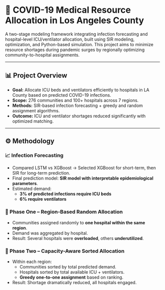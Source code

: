 # 🏥 COVID-19 Medical Resource Allocation in Los Angeles County

A two-stage modeling framework integrating infection forecasting and hospital-level ICU/ventilator allocation, built using SIR modeling, optimization, and Python-based simulation. This project aims to minimize resource shortages during pandemic surges by regionally optimizing community-to-hospital assignments.

---

## 📊 Project Overview

- **Goal:** Allocate ICU beds and ventilators efficiently to hospitals in LA County based on predicted COVID-19 infections.
- **Scope:** 276 communities and 100+ hospitals across 7 regions.
- **Methods:** SIR-based infection forecasting + greedy and random assignment algorithms.
- **Outcome:** ICU and ventilator shortages reduced significantly with optimized matching.

---

## ⚙️ Methodology

### 📈 Infection Forecasting
- Compared LSTM vs XGBoost → Selected XGBoost for short-term, then SIR for long-term prediction.
- Final prediction model: **SIR model with interpretable epidemiological parameters**.
- Estimated demand:
  - **3% of predicted infections require ICU beds**
  - **6% require ventilators**

### 🔁 Phase One – Region-Based Random Allocation
- Communities assigned randomly to **one hospital within the same region**.
- Demand was aggregated by hospital.
- Result: Several hospitals were **overloaded**, others **underutilized**.

### 🧠 Phase Two – Capacity-Aware Sorted Allocation
- Within each region:
  - Communities sorted by total predicted demand.
  - Hospitals sorted by total available ICU + ventilators.
  - **Greedy one-to-one assignment** based on ranking.
- Result: Shortage dramatically reduced, all hospitals engaged.

